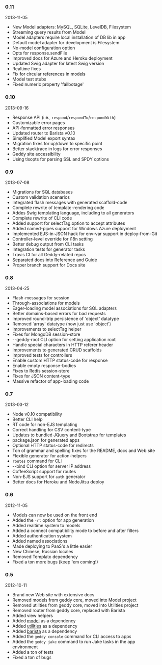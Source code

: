 ### 0.11
2013-11-05
+ New Model adapters: MySQL, SQLite, LevelDB, Filesystem
+ Streaming query results from Model
+ Model adapters require local installation of DB lib in app
+ Default model adapter for development is Filesystem
+ No-model configuration option
+ Opts for response.sendFile
+ Improved docs for Azure and Heroku deployment
+ Updated Swig adapter for latest Swig version
+ Realtime fixes
+ Fix for circular references in models
+ Model test stubs
+ Fixed numeric property 'failbotage'

### 0.10
2013-09-16
+ Response API (i.e., `respond`/`respondTo`/`respondWith`)
+ Customizable error pages
+ API-formatted error responses
+ Updated router to Barista v0.10
+ Simplified Model export syntax
+ Migration fixes for up/down to specific point
+ Better stacktrace in logs for error responses
+ Geddy site accessibility
+ Using tlsopts for parsing SSL and SPDY options

### 0.9
2013-07-08
+ Migrations for SQL databases
+ Custom validation scenarios
+ Integrated flash messages with generated scaffold-code
+ Complete rewrite of template-rendering code
+ Addes Swig templating language, including to all generators
+ Complete rewrite of CLI code
+ Added support for selectTag.option to accept attributes
+ Added named-pipes support for Windows Azure deployment
+ Implemented EJS-in-JSON hack for env-var support in deploy-from-Git
+ Controller-level override for i18n setting
+ Better debug output from CLI tasks
+ Integration tests for generator tasks
+ Travis CI for all Geddy-related repos
+ Separated docs into Reference and Guide
+ Proper branch support for Docs site

### 0.8
2013-04-25
+ Flash-messages for session
+ Through-associations for models
+ Eager-loading model associations for SQL adapters
+ Better domains-based errors for bad requests
+ Improved round-trip persistence of 'object' datatype
+ Removed 'array' datatype (now just use 'object')
+ Improvements to selectTag helper
+ Fixes for MongoDB session-store
+ --geddy-root CLI option for setting application root
+ Handle special characters in HTTP referer header
+ Improvements to generated CRUD scaffolds
+ Improved tests for controllers
+ Enable custom HTTP status-code for response
+ Enable empty response-bodies
+ Fixes to Redis session-store
+ Fixes for JSON content-type
+ Massive refactor of app-loading code

### 0.7
2013-03-12
+ Node v0.10 compatibility
+ Better CLI help
+ RT code for non-EJS templating
+ Correct handling for CSV content-type
+ Updates to bundled JQuery and Bootstrap for templates
+ package.json for generated apps
+ Optional HTTP status-code for redirects
+ Ton of grammar and spelling fixes for the README, docs and Web site
+ Flexible generator for action-helpers
+ `routes` command for CLI
+ --bind CLI option for server IP address
+ CoffeeScript support for routes
+ Non-EJS support for `auth` generator
+ Better docs for Heroku and NodeJitsu deploy

### 0.6
2012-11-05
+ Models can now be used on the front end
+ Added the `-rt` option for app generation
+ Added realtime system to models
+ Added a connect compatibility mode to before and after filters
+ Added authentication system
+ Added named associations
+ Made deploying to PaaS's a little easier
+ New Chinese, Russian locales
+ Removed Templato dependency
+ Fixed a ton more bugs (keep 'em coming!)

### 0.5
2012-10-11
+ Brand new Web site with extensive docs
+ Removed models from geddy core, moved into Model project
+ Removed utilities from geddy core, moved into Utilities project
+ Removed router from geddy core, replaced with Barista
+ Added view helpers
+ Added [model](https://github.com/mde/model) as a dependency
+ Added [utilities](https://github.com/mde/utilities) as a dependency
+ Added [barista](https://github.com/kieran/barista) as a dependency
+ Added the `geddy console` command for CLI access to apps
+ Added the `geddy jake` command to run Jake tasks in the app environment
+ Added a ton of tests
+ Fixed a ton of bugs
